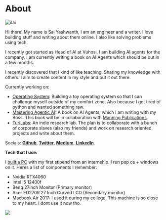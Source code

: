 # About


![sai](sai2.png)

Hi there! My name is Sai Yashwanth, I am an engineer and a writer. I love building stuff and writing about them online. I also like solving problems using tech. 


I recently got started as Head of AI at Vuhosi. I am building AI agents for the company.
I am currently writing a book on AI Agents which should be out in a few months. 

I recently discovered that I kind of like teaching. Sharing my knowledge with others. I aim to create content in my style and put it out there.

Currently working on:
- [Operating System](/osdevlogs/root): Building a toy operating system so that I can challenge myself outside of my comfort zone. Also because I got tired of python and wanted something raw.
- [Mastering Agentic AI](/my_book): A book on AI Agents, which I am writing with my Boss. This book will be in collaboration with [Manning Publications](https://www.manning.com/).
- [TuriLabs](https://turilabs.in): An indie research lab. The plan is to collaborate with a bunch of corporate slaves (also my friends) and work on research oriented projects and write about them.


Socials: __[Github](<https://github.com/theyashwanthsai>)__, __[Twitter](<https://twitter.com/yashwanthsai29>)__, __[Medium](<https://medium.com/@theyashwanthsai>)__, __[LinkedIn](<https://www.linkedin.com/in/sai-yashwanth-457aa51b9/>)__.

**Tech that I use:**

I [built a PC](/pcbuild) with my first stipend from an internship. I run pop os + windows on it. Heres a list of components I remember:
- Nvidia RTX4060
- Intel i5 12400f
- Benq 27inch Monitor (Primary monitor)
- Acer ED270R 27 Inch Curved LCD (Secondary monitor)
- Macbook Air 2017: I used it during my college. This machine is so close to my heart. I dont use it now tho.

![](/articleimages/setup.jpeg)

